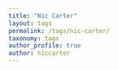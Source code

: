 ```yaml
---
title: "Nic Carter"
layout: tags
permalink: /tags/nic-carter/
taxonomy: tags
author_profile: true
author: niccarter
---
```


